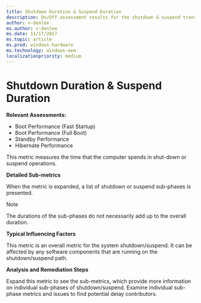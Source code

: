 ```yaml
---
title: Shutdown Duration & Suspend Duration
description: On/Off assessment results for the shutdown & suspend transition phases
author: v-denlee
ms.author: v-denlee
ms.date: 11/17/2017
ms.topic: article
ms.prod: windows-hardware
ms.technology: windows-oem
localizationpriority: medium
---
```


# Shutdown Duration & Suspend Duration

**Relevant Assessments:**

-   Boot Performance (Fast Startup)
-   Boot Performance (Full Boot)
-   Standby Performance
-   Hibernate Performance

This metric measures the time that the computer spends in shut-down or suspend operations. 

**Detailed Sub-metrics**

When the metric is expanded, a list of shutdown or suspend sub-phases is presented.

> [!NOTE]
> The durations of the sub-phases do not necessarily add up to the overall duration.

**Typical Influencing Factors**

This metric is an overall metric for the system shutdown/suspend. It can be affected by any software components that are running on the shutdown/suspend path.

**Analysis and Remediation Steps**

Expand this metric to see the sub-metrics, which provide more information on individual sub-phases of shutdown/suspend. Examine individual sub-phase metrics and issues to find potential delay contributors.

